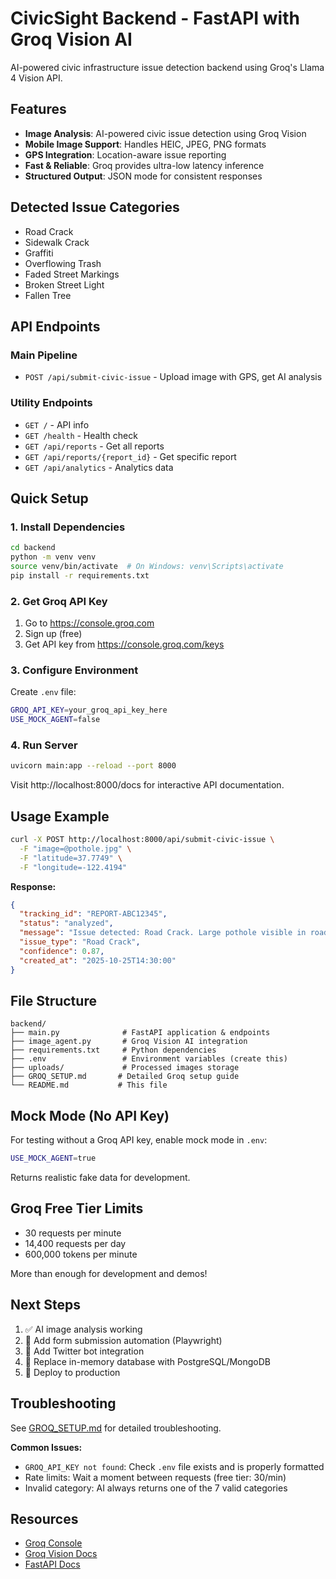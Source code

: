 # CivicSight Backend - FastAPI with Groq Vision AI

AI-powered civic infrastructure issue detection backend using Groq's Llama 4 Vision API.

## Features

- **Image Analysis**: AI-powered civic issue detection using Groq Vision
- **Mobile Image Support**: Handles HEIC, JPEG, PNG formats
- **GPS Integration**: Location-aware issue reporting
- **Fast & Reliable**: Groq provides ultra-low latency inference
- **Structured Output**: JSON mode for consistent responses

## Detected Issue Categories

- Road Crack
- Sidewalk Crack
- Graffiti
- Overflowing Trash
- Faded Street Markings
- Broken Street Light
- Fallen Tree

## API Endpoints

### Main Pipeline
- `POST /api/submit-civic-issue` - Upload image with GPS, get AI analysis

### Utility Endpoints
- `GET /` - API info
- `GET /health` - Health check
- `GET /api/reports` - Get all reports
- `GET /api/reports/{report_id}` - Get specific report
- `GET /api/analytics` - Analytics data

## Quick Setup

### 1. Install Dependencies

```bash
cd backend
python -m venv venv
source venv/bin/activate  # On Windows: venv\Scripts\activate
pip install -r requirements.txt
```

### 2. Get Groq API Key

1. Go to https://console.groq.com
2. Sign up (free)
3. Get API key from https://console.groq.com/keys

### 3. Configure Environment

Create `.env` file:

```bash
GROQ_API_KEY=your_groq_api_key_here
USE_MOCK_AGENT=false
```

### 4. Run Server

```bash
uvicorn main:app --reload --port 8000
```

Visit http://localhost:8000/docs for interactive API documentation.

## Usage Example

```bash
curl -X POST http://localhost:8000/api/submit-civic-issue \
  -F "image=@pothole.jpg" \
  -F "latitude=37.7749" \
  -F "longitude=-122.4194"
```

**Response:**
```json
{
  "tracking_id": "REPORT-ABC12345",
  "status": "analyzed",
  "message": "Issue detected: Road Crack. Large pothole visible in road surface",
  "issue_type": "Road Crack",
  "confidence": 0.87,
  "created_at": "2025-10-25T14:30:00"
}
```

## File Structure

```
backend/
├── main.py              # FastAPI application & endpoints
├── image_agent.py       # Groq Vision AI integration
├── requirements.txt     # Python dependencies
├── .env                 # Environment variables (create this)
├── uploads/             # Processed images storage
├── GROQ_SETUP.md       # Detailed Groq setup guide
└── README.md           # This file
```

## Mock Mode (No API Key)

For testing without a Groq API key, enable mock mode in `.env`:

```bash
USE_MOCK_AGENT=true
```

Returns realistic fake data for development.

## Groq Free Tier Limits

- 30 requests per minute
- 14,400 requests per day
- 600,000 tokens per minute

More than enough for development and demos!

## Next Steps

1. ✅ AI image analysis working
2. 🔨 Add form submission automation (Playwright)
3. 🔨 Add Twitter bot integration
4. 🔨 Replace in-memory database with PostgreSQL/MongoDB
5. 🔨 Deploy to production

## Troubleshooting

See [GROQ_SETUP.md](./GROQ_SETUP.md) for detailed troubleshooting.

**Common Issues:**
- `GROQ_API_KEY not found`: Check `.env` file exists and is properly formatted
- Rate limits: Wait a moment between requests (free tier: 30/min)
- Invalid category: AI always returns one of the 7 valid categories

## Resources

- [Groq Console](https://console.groq.com)
- [Groq Vision Docs](https://console.groq.com/docs/vision)
- [FastAPI Docs](https://fastapi.tiangolo.com)
